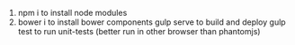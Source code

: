 1) npm i to install node modules
2) bower i to install bower components
gulp serve to build and deploy
gulp test to run unit-tests (better run in other browser than phantomjs)
